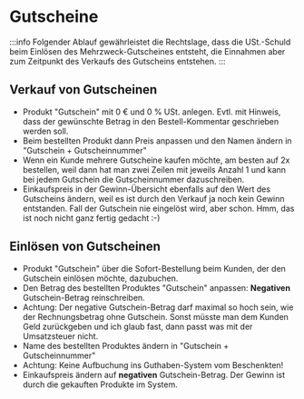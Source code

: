 # Gutscheine

:::info
Folgender Ablauf gewährleistet die Rechtslage, dass die USt.-Schuld beim Einlösen des Mehrzweck-Gutscheines entsteht, die Einnahmen aber zum Zeitpunkt des Verkaufs des Gutscheins entstehen.
:::

## Verkauf von Gutscheinen

* Produkt "Gutschein" mit 0 € und 0 % USt. anlegen. Evtl. mit Hinweis, dass der gewünschte Betrag in den Bestell-Kommentar geschrieben werden soll.
* Beim bestellten Produkt dann Preis anpassen und den Namen ändern in "Gutschein + Gutscheinnummer"
* Wenn ein Kunde mehrere Gutscheine kaufen möchte, am besten auf 2x bestellen, weil dann hat man zwei Zeilen mit jeweils Anzahl 1 und kann bei jedem Gutschein die Gutscheinnummer dazuschreiben.
* Einkaufspreis in der Gewinn-Übersicht ebenfalls auf den Wert des Gutscheins ändern, weil es ist durch den Verkauf ja noch kein Gewinn entstanden. Fall der Gutschein nie eingelöst wird, aber schon. Hmm, das ist noch nicht ganz fertig gedacht :-)

## Einlösen von Gutscheinen

* Produkt "Gutschein" über die Sofort-Bestellung beim Kunden, der den Gutschein einlösen möchte, dazubuchen.
* Den Betrag des bestellten Produktes "Gutschein" anpassen: **Negativen** Gutschein-Betrag reinschreiben.
* Achtung: Der negative Gutschein-Betrag darf maximal so hoch sein, wie der Rechnungsbetrag ohne Gutschein. Sonst müsste man dem Kunden Geld zurückgeben und ich glaub fast, dann passt was mit der Umsatzsteuer nicht.
* Name des bestellten Produktes ändern in "Gutschein + Gutscheinnummer"
* Achtung: Keine Aufbuchung ins Guthaben-System vom Beschenkten!
* Einkaufspreis ändern auf **negativen** Gutschein-Betrag. Der Gewinn ist durch die gekauften Produkte im System.

